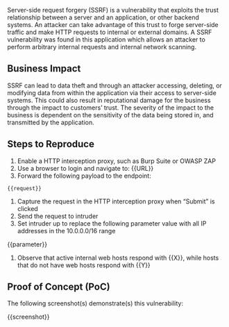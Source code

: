 Server-side request forgery (SSRF) is a vulnerability that exploits the trust relationship between a server and an application, or other backend systems. An attacker can take advantage of this trust to forge server-side traffic and make HTTP requests to internal or external domains. A SSRF vulnerability was found in this application which allows an attacker to perform arbitrary internal requests and internal network scanning.

## Business Impact

SSRF can lead to data theft and through an attacker accessing, deleting, or modifying data from within the application via their access to server-side systems. This could also result in reputational damage for the business through the impact to customers’ trust. The severity of the impact to the business is dependent on the sensitivity of the data being stored in, and transmitted by the application.

## Steps to Reproduce

1. Enable a HTTP interception proxy, such as Burp Suite or OWASP ZAP
1. Use a browser to login and navigate to: {{URL}}
1. Forward the following payload to the endpoint:

```HTTP
{{request}}
```

1. Capture the request in the HTTP interception proxy when “Submit” is clicked
1. Send the request to intruder
1. Set intruder up to replace the following parameter value with all IP addresses in the 10.0.0.0/16 range

 {{parameter}}

1. Observe that active internal web hosts respond with {{X}}, while hosts that do not have web hosts respond with {{Y}}

## Proof of Concept (PoC)

The following screenshot(s) demonstrate(s) this vulnerability:

{{screenshot}}
